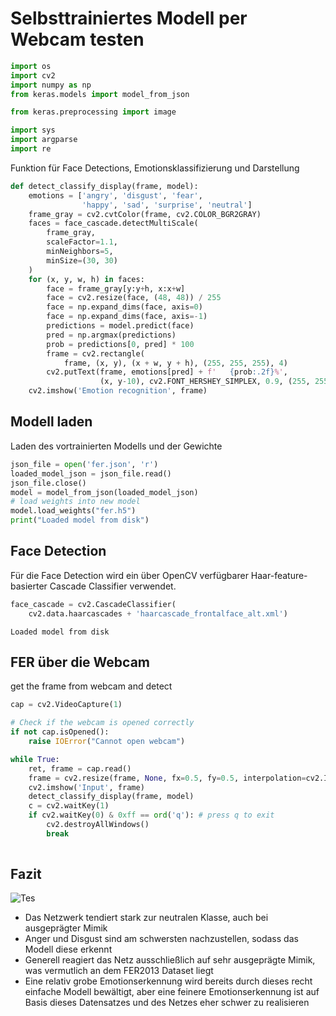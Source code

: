 # Selbsttrainiertes Modell per Webcam testen


```python
import os
import cv2
import numpy as np
from keras.models import model_from_json

from keras.preprocessing import image

import sys
import argparse
import re
```

Funktion für Face Detections, Emotionsklassifizierung und Darstellung


```python
def detect_classify_display(frame, model):
    emotions = ['angry', 'disgust', 'fear',
                'happy', 'sad', 'surprise', 'neutral']
    frame_gray = cv2.cvtColor(frame, cv2.COLOR_BGR2GRAY)
    faces = face_cascade.detectMultiScale(
        frame_gray,
        scaleFactor=1.1,
        minNeighbors=5,
        minSize=(30, 30)
    )
    for (x, y, w, h) in faces:
        face = frame_gray[y:y+h, x:x+w]
        face = cv2.resize(face, (48, 48)) / 255
        face = np.expand_dims(face, axis=0)
        face = np.expand_dims(face, axis=-1)
        predictions = model.predict(face)
        pred = np.argmax(predictions)
        prob = predictions[0, pred] * 100
        frame = cv2.rectangle(
            frame, (x, y), (x + w, y + h), (255, 255, 255), 4)
        cv2.putText(frame, emotions[pred] + f'   {prob:.2f}%',
                    (x, y-10), cv2.FONT_HERSHEY_SIMPLEX, 0.9, (255, 255, 255), 3)
    cv2.imshow('Emotion recognition', frame)
```

## Modell laden
Laden des vortrainierten Modells und der Gewichte


```python
json_file = open('fer.json', 'r')
loaded_model_json = json_file.read()
json_file.close()
model = model_from_json(loaded_model_json)
# load weights into new model
model.load_weights("fer.h5")
print("Loaded model from disk")
```

## Face Detection
Für die Face Detection wird ein über OpenCV verfügbarer Haar-feature-basierter Cascade Classifier verwendet.


```python
face_cascade = cv2.CascadeClassifier(
    cv2.data.haarcascades + 'haarcascade_frontalface_alt.xml')
```

    Loaded model from disk


## FER über die Webcam
get the frame from webcam and detect


```python
cap = cv2.VideoCapture(1)

# Check if the webcam is opened correctly
if not cap.isOpened():
    raise IOError("Cannot open webcam")

while True:
    ret, frame = cap.read()
    frame = cv2.resize(frame, None, fx=0.5, fy=0.5, interpolation=cv2.INTER_AREA)
    cv2.imshow('Input', frame)
    detect_classify_display(frame, model)
    c = cv2.waitKey(1)
    if cv2.waitKey(0) & 0xff == ord('q'): # press q to exit
        cv2.destroyAllWindows()
        break
        

```

## Fazit 

![Tes](./images/test/test.gif)

* Das Netzwerk tendiert stark zur neutralen Klasse, auch bei ausgeprägter Mimik 
* Anger und Disgust sind am schwersten nachzustellen, sodass das Modell diese erkennt
* Generell reagiert das Netz ausschließlich auf sehr ausgeprägte Mimik, was vermutlich an dem FER2013 Dataset liegt
* Eine relativ grobe Emotionserkennung wird bereits durch dieses recht einfache Modell bewältigt, aber eine feinere Emotionserkennung ist auf Basis dieses Datensatzes und des Netzes eher schwer zu realisieren


